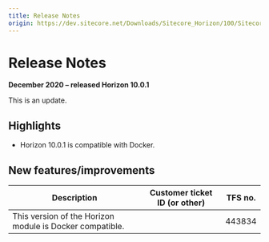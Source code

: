 ```yaml
---
title: Release Notes
origin: https://dev.sitecore.net/Downloads/Sitecore_Horizon/100/Sitecore_Horizon_1001/Release_Notes
---
```


# Release Notes

**December 2020 – released Horizon 10.0.1**

This is an update.

## Highlights

-   ​​​​Horizon 10.0.1 is compatible with Docker.
    

## New features/improvements

 | Description | Customer ticket ID (or other) | TFS no. |
 | --- | --- | --- |
 | ​​​​​​​​​​This version of the Horizon module is Docker compatible. |  | 443834 |
